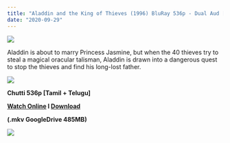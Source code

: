 ```yaml
---
title: "Aladdin and the King of Thieves (1996) BluRay 536p - Dual Aud [Tamil + Telugu] - x264 - 600MB"
date: "2020-09-29"
---
```


[![](https://1.bp.blogspot.com/-xlGZENIUPgg/X3K5xTjgq-I/AAAAAAAABJc/q_8BiUIXpF8wSL-zINl3wJs7VyrvP_kcACLcBGAsYHQ/s16000/03.jpg)](https://1.bp.blogspot.com/-xlGZENIUPgg/X3K5xTjgq-I/AAAAAAAABJc/q_8BiUIXpF8wSL-zINl3wJs7VyrvP_kcACLcBGAsYHQ/s1200/03.jpg)

Aladdin is about to marry Princess Jasmine, but when the 40 thieves try to steal a magical oracular talisman, Aladdin is drawn into a dangerous quest to stop the thieves and find his long-lost father.

[![](https://1.bp.blogspot.com/-fai1ZuUwnbA/XIjy2aT4irI/AAAAAAAAANw/7rEO6tENJrUFG3goDQKkqoL-8fDxd-o3gCK4BGAsYHg/d/torrborder.gif)](https://1.bp.blogspot.com/-fai1ZuUwnbA/XIjy2aT4irI/AAAAAAAAANw/7rEO6tENJrUFG3goDQKkqoL-8fDxd-o3gCK4BGAsYHg/s500/torrborder.gif)

**Chutti 536p \[Tamil + Telugu\]**

**[Watch Online](https://drive.google.com/file/d/1a6rHB0ef89FN834Na6mz_uyzEU-BzpLn/view) I [Download](https://drive.google.com/uc?id=1a6rHB0ef89FN834Na6mz_uyzEU-BzpLn&export=download)**

**(.mkv GoogleDrive 485MB)**

[![](https://1.bp.blogspot.com/-fai1ZuUwnbA/XIjy2aT4irI/AAAAAAAAANw/7rEO6tENJrUFG3goDQKkqoL-8fDxd-o3gCK4BGAsYHg/d/torrborder.gif)](https://1.bp.blogspot.com/-fai1ZuUwnbA/XIjy2aT4irI/AAAAAAAAANw/7rEO6tENJrUFG3goDQKkqoL-8fDxd-o3gCK4BGAsYHg/s500/torrborder.gif)
